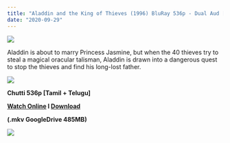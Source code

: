 ```yaml
---
title: "Aladdin and the King of Thieves (1996) BluRay 536p - Dual Aud [Tamil + Telugu] - x264 - 600MB"
date: "2020-09-29"
---
```


[![](https://1.bp.blogspot.com/-xlGZENIUPgg/X3K5xTjgq-I/AAAAAAAABJc/q_8BiUIXpF8wSL-zINl3wJs7VyrvP_kcACLcBGAsYHQ/s16000/03.jpg)](https://1.bp.blogspot.com/-xlGZENIUPgg/X3K5xTjgq-I/AAAAAAAABJc/q_8BiUIXpF8wSL-zINl3wJs7VyrvP_kcACLcBGAsYHQ/s1200/03.jpg)

Aladdin is about to marry Princess Jasmine, but when the 40 thieves try to steal a magical oracular talisman, Aladdin is drawn into a dangerous quest to stop the thieves and find his long-lost father.

[![](https://1.bp.blogspot.com/-fai1ZuUwnbA/XIjy2aT4irI/AAAAAAAAANw/7rEO6tENJrUFG3goDQKkqoL-8fDxd-o3gCK4BGAsYHg/d/torrborder.gif)](https://1.bp.blogspot.com/-fai1ZuUwnbA/XIjy2aT4irI/AAAAAAAAANw/7rEO6tENJrUFG3goDQKkqoL-8fDxd-o3gCK4BGAsYHg/s500/torrborder.gif)

**Chutti 536p \[Tamil + Telugu\]**

**[Watch Online](https://drive.google.com/file/d/1a6rHB0ef89FN834Na6mz_uyzEU-BzpLn/view) I [Download](https://drive.google.com/uc?id=1a6rHB0ef89FN834Na6mz_uyzEU-BzpLn&export=download)**

**(.mkv GoogleDrive 485MB)**

[![](https://1.bp.blogspot.com/-fai1ZuUwnbA/XIjy2aT4irI/AAAAAAAAANw/7rEO6tENJrUFG3goDQKkqoL-8fDxd-o3gCK4BGAsYHg/d/torrborder.gif)](https://1.bp.blogspot.com/-fai1ZuUwnbA/XIjy2aT4irI/AAAAAAAAANw/7rEO6tENJrUFG3goDQKkqoL-8fDxd-o3gCK4BGAsYHg/s500/torrborder.gif)
